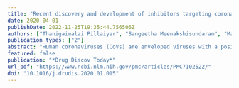 ```yaml
---
title: "Recent discovery and development of inhibitors targeting coronaviruses"
date: 2020-04-01
publishDate: 2022-11-25T19:35:44.756506Z
authors: ["Thanigaimalai Pillaiyar", "Sangeetha Meenakshisundaram", "Manoj Manickam"]
publication_types: ["2"]
abstract: "Human coronaviruses (CoVs) are enveloped viruses with a positive-sense single-stranded RNA genome. Currently, six human CoVs have been reported including human coronavirus 229E (HCoV-229E), OC43 (HCoV-OC43), NL63 (HCoV-NL63), HKU1 (HCoV-HKU1), severe acute respiratory syndrome (SARS) coronavirus (SARS-CoV), and MiddleEast respiratory syndrome (MERS) coronavirus (MERS-CoV). They cause moderate to severe respiratory and intestinal infections in humans. In this review, we focus on recent advances in the research and development of small-molecule anti-human coronavirus therapies targeting different stages of the CoV life cycle., Recent advances in the research and development of small-molecule anti-human coronavirus therapies."
featured: false
publication: "*Drug Discov Today*"
url_pdf: "https://www.ncbi.nlm.nih.gov/pmc/articles/PMC7102522/"
doi: "10.1016/j.drudis.2020.01.015"
---
```


